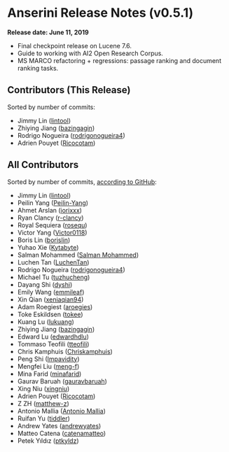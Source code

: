 # Anserini Release Notes (v0.5.1)

**Release date: June 11, 2019**

+ Final checkpoint release on Lucene 7.6.
+ Guide to working with AI2 Open Research Corpus.
+ MS MARCO refactoring + regressions: passage ranking and document ranking tasks.

## Contributors (This Release)

Sorted by number of commits:

+ Jimmy Lin ([lintool](https://github.com/lintool))
+ Zhiying Jiang ([bazingagin](https://github.com/bazingagin))
+ Rodrigo Nogueira ([rodrigonogueira4](https://github.com/rodrigonogueira4))
+ Adrien Pouyet ([Ricocotam](https://github.com/Ricocotam))

## All Contributors

Sorted by number of commits, [according to GitHub](https://github.com/castorini/Anserini/graphs/contributors):

+ Jimmy Lin ([lintool](https://github.com/lintool))
+ Peilin Yang ([Peilin-Yang](https://github.com/Peilin-Yang))
+ Ahmet Arslan ([iorixxx](https://github.com/iorixxx))
+ Ryan Clancy ([r-clancy](https://github.com/r-clancy))
+ Royal Sequiera ([rosequ](https://github.com/rosequ))
+ Victor Yang ([Victor0118](https://github.com/Victor0118))
+ Boris Lin ([borislin](https://github.com/borislin))
+ Yuhao Xie ([Kytabyte](https://github.com/Kytabyte))
+ Salman Mohammed ([Salman Mohammed](https://github.com/salman1993))
+ Luchen Tan ([LuchenTan](https://github.com/LuchenTan))
+ Rodrigo Nogueira ([rodrigonogueira4](https://github.com/rodrigonogueira4))
+ Michael Tu ([tuzhucheng](https://github.com/tuzhucheng))
+ Dayang Shi ([dyshi](https://github.com/dyshi))
+ Emily Wang ([emmileaf](https://github.com/emmileaf))
+ Xin Qian ([xeniaqian94](https://github.com/xeniaqian94))
+ Adam Roegiest ([aroegies](https://github.com/aroegies))
+ Toke Eskildsen ([tokee](https://github.com/tokee))
+ Kuang Lu ([lukuang](https://github.com/lukuang))
+ Zhiying Jiang ([bazingagin](https://github.com/bazingagin))
+ Edward Lu ([edwardhdlu](https://github.com/edwardhdlu))
+ Tommaso Teofili ([tteofili](https://github.com/tteofili))
+ Chris Kamphuis ([Chriskamphuis](https://github.com/Chriskamphuis))
+ Peng Shi ([Impavidity](https://github.com/Impavidity))
+ Mengfei Liu ([meng-f](https://github.com/meng-f))
+ Mina Farid ([minafarid](https://github.com/minafarid))
+ Gaurav Baruah ([gauravbaruah](https://github.com/gauravbaruah))
+ Xing Niu ([xingniu](https://github.com/xingniu))
+ Adrien Pouyet ([Ricocotam](https://github.com/Ricocotam))
+ Z ZH ([matthew-z](https://github.com/matthew-z))
+ Antonio Mallia ([Antonio Mallia](https://github.com/amallia))
+ Ruifan Yu ([tiddler](https://github.com/tiddler))
+ Andrew Yates ([andrewyates](https://github.com/andrewyates))
+ Matteo Catena ([catenamatteo](https://github.com/catenamatteo))
+ Petek Yıldız ([ptkyldz](https://github.com/ptkyldz))
